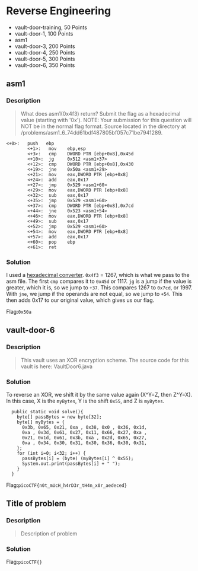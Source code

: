 # Reverse Engineering
- vault-door-training, 50 Points
- vault-door-1, 100 Points
- asm1
- vault-door-3, 200 Points
- vault-door-4, 250 Points
- vault-door-5, 300 Points
- vault-door-6, 350 Points

## asm1
### Description
> What does asm1(0x4f3) return? Submit the flag as a hexadecimal value (starting with '0x'). NOTE: Your submission for this question will NOT be in the normal flag format. Source located in the directory at /problems/asm1_6_74dd61bdf487805bf057c71be7941289.
```
<+0>:   push   ebp
        <+1>:   mov    ebp,esp
        <+3>:   cmp    DWORD PTR [ebp+0x8],0x45d
        <+10>:  jg     0x512 <asm1+37>
        <+12>:  cmp    DWORD PTR [ebp+0x8],0x430
        <+19>:  jne    0x50a <asm1+29>
        <+21>:  mov    eax,DWORD PTR [ebp+0x8]
        <+24>:  add    eax,0x17
        <+27>:  jmp    0x529 <asm1+60>
        <+29>:  mov    eax,DWORD PTR [ebp+0x8]
        <+32>:  sub    eax,0x17
        <+35>:  jmp    0x529 <asm1+60>
        <+37>:  cmp    DWORD PTR [ebp+0x8],0x7cd
        <+44>:  jne    0x523 <asm1+54>
        <+46>:  mov    eax,DWORD PTR [ebp+0x8]
        <+49>:  sub    eax,0x17
        <+52>:  jmp    0x529 <asm1+60>
        <+54>:  mov    eax,DWORD PTR [ebp+0x8]
        <+57>:  add    eax,0x17
        <+60>:  pop    ebp
        <+61>:  ret
```

### Solution
I used a [hexadecimal converter](https://www.hexadecimaldictionary.com/hexadecimal/).
`0x4f3` = 1267, which is what we pass to the asm file. The first `cmp` compares it to `0x45d` or 1117. `jg` is a jump if the value is greater, which it is, so we jump to `+37`. This compares 1267 to `0x7cd`, or 1997. With `jne`, we jump if the operands are not equal, so we jump to `+54`. This then adds 0x17 to our original value, which gives us our flag.

Flag:`0x50a`

## vault-door-6
### Description
> This vault uses an XOR encryption scheme. The source code for this vault is here: VaultDoor6.java

### Solution
To reverse an XOR, we shift it by the same value again (X^Y=Z, then Z^Y=X). In this case, X is the `myBytes`, Y is the shift `0x55`, and Z is `myBytes`.
```
  public static void solve(){
    byte[] passBytes = new byte[32];
    byte[] myBytes = {
      0x3b, 0x65, 0x21, 0xa , 0x38, 0x0 , 0x36, 0x1d,
      0xa , 0x3d, 0x61, 0x27, 0x11, 0x66, 0x27, 0xa ,
      0x21, 0x1d, 0x61, 0x3b, 0xa , 0x2d, 0x65, 0x27,
      0xa , 0x34, 0x30, 0x31, 0x30, 0x36, 0x30, 0x31,
    };
    for (int i=0; i<32; i++) {
      passBytes[i] = (byte) (myBytes[i] ^ 0x55); 
      System.out.print(passBytes[i] + " ");
    }
  }
```
Flag:`picoCTF{n0t_mUcH_h4rD3r_tH4n_x0r_aedeced}`


## Title of problem
### Description
> Description of problem

### Solution
Flag:`picoCTF{}`

